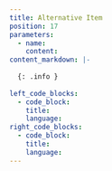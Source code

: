 ```yaml
---
title: Alternative Item
position: 17
parameters:
  - name:
    content:
content_markdown: |- 
  
  {: .info }
  
left_code_blocks:
  - code_block:
    title:
    language:
right_code_blocks:
  - code_block:
    title:
    language:
---
```

